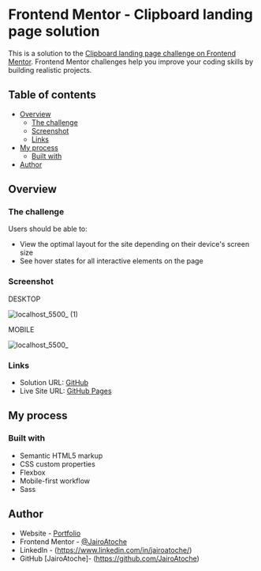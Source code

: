 # Frontend Mentor - Clipboard landing page solution

This is a solution to the [Clipboard landing page challenge on Frontend Mentor](https://www.frontendmentor.io/challenges/clipboard-landing-page-5cc9bccd6c4c91111378ecb9). Frontend Mentor challenges help you improve your coding skills by building realistic projects.

## Table of contents

- [Overview](#overview)
  - [The challenge](#the-challenge)
  - [Screenshot](#screenshot)
  - [Links](#links)
- [My process](#my-process)
  - [Built with](#built-with)
- [Author](#author)

## Overview

### The challenge

Users should be able to:

- View the optimal layout for the site depending on their device's screen size
- See hover states for all interactive elements on the page

### Screenshot

DESKTOP

![localhost_5500_ (1)](https://user-images.githubusercontent.com/44626985/216868841-f2d9d147-c85d-4763-bbfc-38019314fb10.png)

MOBILE

![localhost_5500_](https://user-images.githubusercontent.com/44626985/216868677-4d739c35-4e8a-422c-ad86-1957074d8b35.png)

### Links

- Solution URL: [GitHub](https://github.com/JairoAtoche/clipboard-landing-page)
- Live Site URL: [GitHub Pages](https://clipboard-landing-page-36059.web.app/)

## My process

### Built with

- Semantic HTML5 markup
- CSS custom properties
- Flexbox
- Mobile-first workflow
- Sass

## Author

- Website - [Portfolio](https://jairoatoche.github.io/)
- Frontend Mentor - [@JairoAtoche](https://www.frontendmentor.io/profile/JairoAtoche)
- LinkedIn - (https://www.linkedin.com/in/jairoatoche/)
- GitHub [JairoAtoche]- (https://github.com/JairoAtoche)
